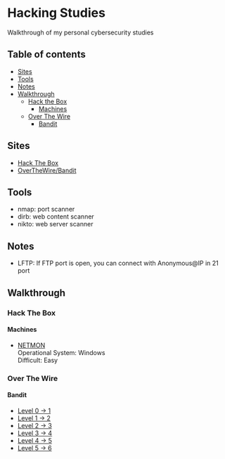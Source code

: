 # Hacking Studies

Walkthrough of my personal cybersecurity studies 

## Table of contents

* [Sites](#sites)
* [Tools](#tools)
* [Notes](#notes)
* [Walkthrough](#walkthrough)
  * [Hack the Box](#hack-the-box)
    * [Machines](#machines)
  * [Over The Wire](#over-the-wire)
    * [Bandit](#bandit)

## Sites
* [Hack The Box](https://www.hackthebox.eu/)
* [OverTheWire/Bandit](https://overthewire.org/wargames/bandit/)

## Tools
* nmap: port scanner
* dirb: web content scanner
* nikto: web server scanner

## Notes
* LFTP: If FTP port is open, you can connect with Anonymous@IP in 21 port

## Walkthrough
### Hack The Box
#### Machines
* [NETMON](https://github.com/izmcm/hacking-studies/blob/master/hack-the-box/machines/NETMON/doc.md)   
Operational System: Windows  
Difficult: Easy

### Over The Wire
#### Bandit
* [Level 0 -> 1](https://github.com/izmcm/hacking-studies/blob/master/over-the-wire/bandit/level0to1.md)   
* [Level 1 -> 2](https://github.com/izmcm/hacking-studies/blob/master/over-the-wire/bandit/level1to2.md)
* [Level 2 -> 3](https://github.com/izmcm/hacking-studies/blob/master/over-the-wire/bandit/level2to3.md)
* [Level 3 -> 4](https://github.com/izmcm/hacking-studies/blob/master/over-the-wire/bandit/level3to4.md)
* [Level 4 -> 5](https://github.com/izmcm/hacking-studies/blob/master/over-the-wire/bandit/level4to5.md)
* [Level 5 -> 6](https://github.com/izmcm/hacking-studies/blob/master/over-the-wire/bandit/level5to6.md)

